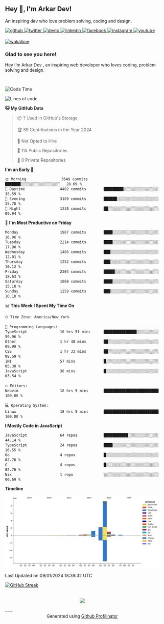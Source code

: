 ## Hey 👋, I'm Arkar Dev!  

An inspiring dev who love problem solving, coding and design.

<a href="https://github.com/Riley1101" target="_blank">
<img src=https://img.shields.io/badge/github-%2324292e.svg?&style=for-the-badge&logo=github&logoColor=white alt=github style="margin-bottom: 5px;" />
</a>
<a href="https://twitter.com/arkardev" target="_blank">
<img src=https://img.shields.io/badge/twitter-%2300acee.svg?&style=for-the-badge&logo=twitter&logoColor=white alt=twitter style="margin-bottom: 5px;" />
</a>
<a href="https://dev.to/riley1101" target="_blank">
<img src=https://img.shields.io/badge/dev.to-%2308090A.svg?&style=for-the-badge&logo=dev.to&logoColor=white alt=devto style="margin-bottom: 5px;" />
</a>
<a href="https://linkedin.com/in/arkar-kaung-myat" target="_blank">
<img src=https://img.shields.io/badge/linkedin-%231E77B5.svg?&style=for-the-badge&logo=linkedin&logoColor=white alt=linkedin style="margin-bottom: 5px;" />
</a>
<a href="https://www.facebook.com/riley.eileen.75" target="_blank">
<img src=https://img.shields.io/badge/facebook-%232E87FB.svg?&style=for-the-badge&logo=facebook&logoColor=white alt=facebook style="margin-bottom: 5px;" />
</a>
<a href="https://instagram.com/rileys1101" target="_blank">
<img src=https://img.shields.io/badge/instagram-%23000000.svg?&style=for-the-badge&logo=instagram&logoColor=white alt=instagram style="margin-bottom: 5px;" />
</a>
<a href="https://www.youtube.com/channel/UC_RfEQCC3gL2AzsFFAABikg" target="_blank">
<img src=https://img.shields.io/badge/youtube-%23EE4831.svg?&style=for-the-badge&logo=youtube&logoColor=white alt=youtube style="margin-bottom: 5px;" />
</a>  
  
[![wakatime](https://wakatime.com/badge/user/cf23b6e3-75f8-4c04-b0e3-273191c8d2ec.svg)](https://wakatime.com/@cf23b6e3-75f8-4c04-b0e3-273191c8d2ec)


### Glad to see you here!  
Hey I’m Arkar Dev , an inspiring web developer who loves coding, problem solving and design.

<br/>

<!--START_SECTION:waka-->
![Code Time](http://img.shields.io/badge/Code%20Time-853%20hrs%2036%20mins-blue)

![Lines of code](https://img.shields.io/badge/From%20Hello%20World%20I%27ve%20Written-14.9%20million%20lines%20of%20code-blue)

**🐱 My GitHub Data** 

> 📦 ? Used in GitHub's Storage 
 > 
> 🏆 89 Contributions in the Year 2024
 > 
> 🚫 Not Opted to Hire
 > 
> 📜 115 Public Repositories 
 > 
> 🔑 0 Private Repositories 
 > 
**I'm an Early 🐤** 

```text
🌞 Morning                3549 commits        ███████░░░░░░░░░░░░░░░░░░   28.69 % 
🌆 Daytime                4402 commits        █████████░░░░░░░░░░░░░░░░   35.59 % 
🌃 Evening                3189 commits        ██████░░░░░░░░░░░░░░░░░░░   25.78 % 
🌙 Night                  1230 commits        ██░░░░░░░░░░░░░░░░░░░░░░░   09.94 % 
```
📅 **I'm Most Productive on Friday** 

```text
Monday                   1987 commits        ████░░░░░░░░░░░░░░░░░░░░░   16.06 % 
Tuesday                  2214 commits        ████░░░░░░░░░░░░░░░░░░░░░   17.90 % 
Wednesday                1486 commits        ███░░░░░░░░░░░░░░░░░░░░░░   12.01 % 
Thursday                 1252 commits        ███░░░░░░░░░░░░░░░░░░░░░░   10.12 % 
Friday                   2304 commits        █████░░░░░░░░░░░░░░░░░░░░   18.63 % 
Saturday                 1868 commits        ████░░░░░░░░░░░░░░░░░░░░░   15.10 % 
Sunday                   1259 commits        ███░░░░░░░░░░░░░░░░░░░░░░   10.18 % 
```


📊 **This Week I Spent My Time On** 

```text
🕑︎ Time Zone: America/New_York

💬 Programming Languages: 
TypeScript               10 hrs 51 mins      ███████████████░░░░░░░░░░   59.96 % 
Other                    1 hr 48 mins        ██░░░░░░░░░░░░░░░░░░░░░░░   09.99 % 
CSS                      1 hr 33 mins        ██░░░░░░░░░░░░░░░░░░░░░░░   08.59 % 
INI                      57 mins             █░░░░░░░░░░░░░░░░░░░░░░░░   05.30 % 
JavaScript               38 mins             █░░░░░░░░░░░░░░░░░░░░░░░░   03.54 % 

🔥 Editors: 
Neovim                   18 hrs 5 mins       █████████████████████████   100.00 % 

💻 Operating System: 
Linux                    18 hrs 5 mins       █████████████████████████   100.00 % 
```

**I Mostly Code in JavaScript** 

```text
JavaScript               64 repos            ███████████░░░░░░░░░░░░░░   44.14 % 
TypeScript               24 repos            ████░░░░░░░░░░░░░░░░░░░░░   16.55 % 
Go                       4 repos             █░░░░░░░░░░░░░░░░░░░░░░░░   02.76 % 
C                        4 repos             █░░░░░░░░░░░░░░░░░░░░░░░░   02.76 % 
Nix                      1 repo              ░░░░░░░░░░░░░░░░░░░░░░░░░   00.69 % 
```



**Timeline**

![Lines of Code chart](https://raw.githubusercontent.com/Riley1101/Riley1101/main/assets/bar_graph.png)


 Last Updated on 09/01/2024 18:39:32 UTC
<!--END_SECTION:waka-->

[![GitHub Streak](https://streak-stats.demolab.com?user=Riley1101)](https://git.io/streak-stats)
  
<br/>  
<div align="center">
<img src="https://komarev.com/ghpvc/?username=Riley1101&&style=flat-square" align="center" />
</div>  
<br/>  
----
<div align="center">Generated using <a href="https://profilinator.rishav.dev/" target="_blank">Github Profilinator</a></div>

